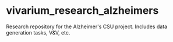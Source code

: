 # vivarium_research_alzheimers
Research repository for the Alzheimer's CSU project. Includes data generation tasks, V&amp;V, etc. 
